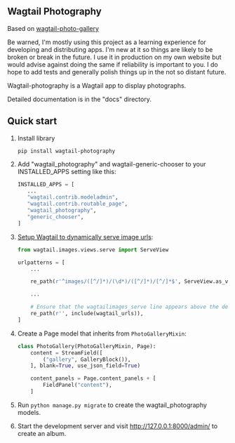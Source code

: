 
## Wagtail Photography


Based on [wagtail-photo-gallery](https://github.com/donhauser/wagtail-photo-gallery)

Be warned, I'm mostly using this project as a learning experience for developing and distributing apps. I'm new at it so
things are likely to be broken or break in the future. I use it in production on my own website but would advise against
doing the same if reliability is important to you. I do hope to add tests and generally polish things up in the not so 
distant future.

Wagtail-photography is a Wagtail app to display photographs.

Detailed documentation is in the "docs" directory.

Quick start
-----------

1. Install library

   ```pip install wagtail-photography```

2. Add "wagtail_photography" and wagtail-generic-chooser to your INSTALLED_APPS setting like this:

   ```python
   INSTALLED_APPS = [
      ...
      "wagtail.contrib.modeladmin",
      "wagtail.contrib.routable_page",
      "wagtail_photography",
      "generic_chooser",
   ]
   ```

3. [Setup Wagtail to dynamically serve image urls](https://docs.wagtail.org/en/stable/advanced_topics/images/image_serve_view.html#setup):

   ```python
   from wagtail.images.views.serve import ServeView
   
   urlpatterns = [
       ...
   
       re_path(r'^images/([^/]*)/(\d*)/([^/]*)/[^/]*$', ServeView.as_view(), name='wagtailimages_serve'),
   
       ...
   
       # Ensure that the wagtailimages_serve line appears above the default Wagtail page serving route
       re_path(r'', include(wagtail_urls)),
   ]
   ```
4. Create a Page model that inherits from `PhotoGalleryMixin`:
   ```python
   class PhotoGallery(PhotoGalleryMixin, Page):
       content = StreamField([
           ("gallery", GalleryBlock()),
       ], blank=True, use_json_field=True)
   
       content_panels = Page.content_panels + [
           FieldPanel("content"),
       ]
   ```
   
5. Run ``python manage.py migrate`` to create the wagtail_photography models.

6. Start the development server and visit http://127.0.0.1:8000/admin/
   to create an album.